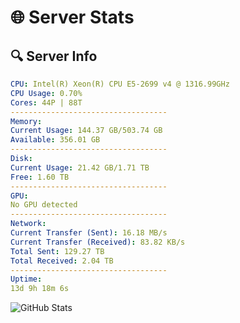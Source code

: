 # 🌐 Server Stats
## 🔍 Server Info
```yaml
CPU: Intel(R) Xeon(R) CPU E5-2699 v4 @ 1316.99GHz
CPU Usage: 0.70%
Cores: 44P | 88T
-----------------------------------
Memory:
Current Usage: 144.37 GB/503.74 GB
Available: 356.01 GB
-----------------------------------
Disk:
Current Usage: 21.42 GB/1.71 TB
Free: 1.60 TB
-----------------------------------
GPU:
No GPU detected
-----------------------------------
Network:
Current Transfer (Sent): 16.18 MB/s
Current Transfer (Received): 83.82 KB/s
Total Sent: 129.27 TB
Total Received: 2.04 TB
-----------------------------------
Uptime:
13d 9h 18m 6s
```
![GitHub Stats](https://img.shields.io/badge/Updated-2025-02-21_08:01:24-blue)